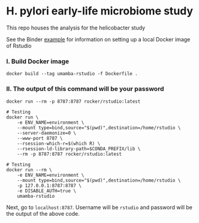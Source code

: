 # H. pylori early-life microbiome study

This repo houses the analysis for the helicobacter study

See the Binder [example](https://github.com/binder-examples/dockerfile-rstudio) for information on setting up a local Docker image of Rstudio

### I. Build Docker image

```docker
docker build --tag umamba-rstudio -f Dockerfile .
```

### II. The output of this command will be your password

```docker
docker run --rm -p 8787:8787 rocker/rstudio:latest
```

```docker
# Testing
docker run \
    -e ENV_NAME=environment \
    --mount type=bind,source="$(pwd)",destination=/home/rstudio \
    --server-daemonize=0 \
    --www-port 8787 \
    --rsession-which-r=$(which R) \
    --rsession-ld-library-path=$CONDA_PREFIX/lib \
    --rm -p 8787:8787 rocker/rstudio:latest
```

```docker
# Testing
docker run --rm \
    -e ENV_NAME=environment \
    --mount type=bind,source="$(pwd)",destination=/home/rstudio \
    -p 127.0.0.1:8787:8787 \
    -e DISABLE_AUTH=true \
    umamba-rstudio
```

Next, go to `localhost:8787`. Username will be `rstudio` and password will be the output of the above code.